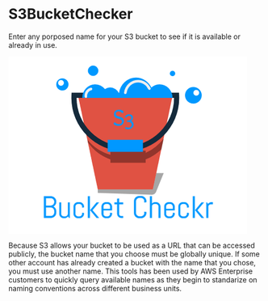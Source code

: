 # S3BucketChecker
Enter any porposed name for your S3 bucket to see if it is available or already in use. 

<img src="images/S3BucketCheckrLogo1.png" alt="S3 Bucket Checker" title="S3 Bucket Checker" align="center" />


Because S3 allows your bucket to be used as a URL that can be accessed publicly, the bucket name that you choose must be globally unique. If some other account has already created a bucket with the name that you chose, you must use another name. This tools has been used by AWS Enterprise customers to quickly query available names as they begin to standarize on naming conventions across different business units. 
